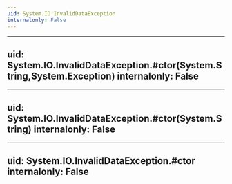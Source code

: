 ```yaml
---
uid: System.IO.InvalidDataException
internalonly: False
---
```


---
uid: System.IO.InvalidDataException.#ctor(System.String,System.Exception)
internalonly: False
---

---
uid: System.IO.InvalidDataException.#ctor(System.String)
internalonly: False
---

---
uid: System.IO.InvalidDataException.#ctor
internalonly: False
---
